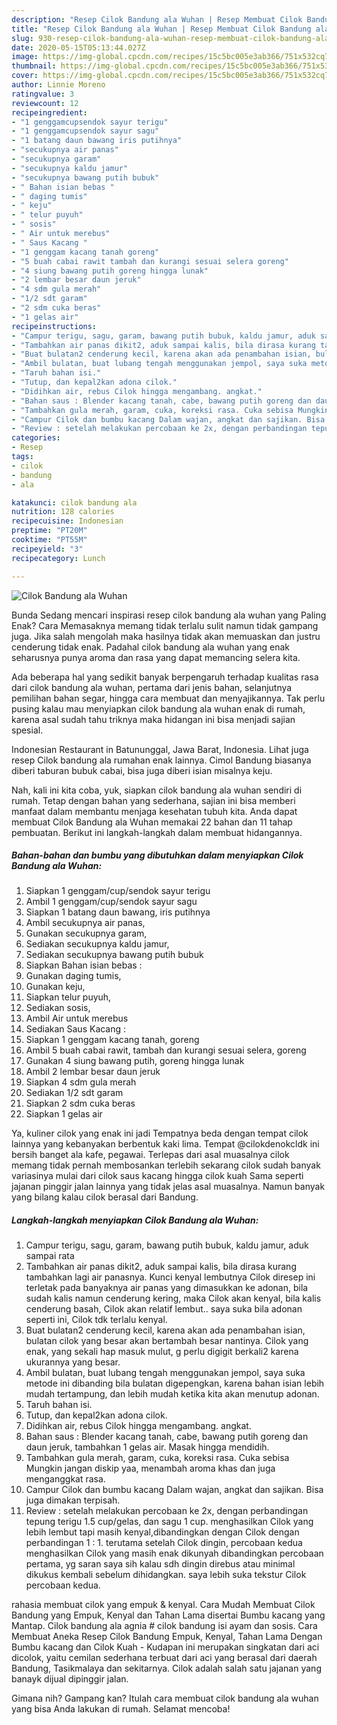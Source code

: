 ```yaml
---
description: "Resep Cilok Bandung ala Wuhan | Resep Membuat Cilok Bandung ala Wuhan Yang Enak Banget"
title: "Resep Cilok Bandung ala Wuhan | Resep Membuat Cilok Bandung ala Wuhan Yang Enak Banget"
slug: 930-resep-cilok-bandung-ala-wuhan-resep-membuat-cilok-bandung-ala-wuhan-yang-enak-banget
date: 2020-05-15T05:13:44.027Z
image: https://img-global.cpcdn.com/recipes/15c5bc005e3ab366/751x532cq70/cilok-bandung-ala-wuhan-foto-resep-utama.jpg
thumbnail: https://img-global.cpcdn.com/recipes/15c5bc005e3ab366/751x532cq70/cilok-bandung-ala-wuhan-foto-resep-utama.jpg
cover: https://img-global.cpcdn.com/recipes/15c5bc005e3ab366/751x532cq70/cilok-bandung-ala-wuhan-foto-resep-utama.jpg
author: Linnie Moreno
ratingvalue: 3
reviewcount: 12
recipeingredient:
- "1 genggamcupsendok sayur terigu"
- "1 genggamcupsendok sayur sagu"
- "1 batang daun bawang iris putihnya"
- "secukupnya air panas"
- "secukupnya garam"
- "secukupnya kaldu jamur"
- "secukupnya bawang putih bubuk"
- " Bahan isian bebas "
- " daging tumis"
- " keju"
- " telur puyuh"
- " sosis"
- " Air untuk merebus"
- " Saus Kacang "
- "1 genggam kacang tanah goreng"
- "5 buah cabai rawit tambah dan kurangi sesuai selera goreng"
- "4 siung bawang putih goreng hingga lunak"
- "2 lembar besar daun jeruk"
- "4 sdm gula merah"
- "1/2 sdt garam"
- "2 sdm cuka beras"
- "1 gelas air"
recipeinstructions:
- "Campur terigu, sagu, garam, bawang putih bubuk, kaldu jamur, aduk sampai rata"
- "Tambahkan air panas dikit2, aduk sampai kalis, bila dirasa kurang tambahkan lagi air panasnya. Kunci kenyal lembutnya Cilok diresep ini terletak pada banyaknya air panas yang dimasukkan ke adonan, bila sudah kalis namun cenderung kering, maka Cilok akan kenyal, bila kalis cenderung basah, Cilok akan relatif lembut.. saya suka bila adonan seperti ini, Cilok tdk terlalu kenyal."
- "Buat bulatan2 cenderung kecil, karena akan ada penambahan isian, bulatan cilok yang besar akan bertambah besar nantinya. Cilok yang enak, yang sekali hap masuk mulut, g perlu digigit berkali2 karena ukurannya yang besar."
- "Ambil bulatan, buat lubang tengah menggunakan jempol, saya suka metode ini dibanding bila bulatan digepengkan, karena bahan isian lebih mudah tertampung, dan lebih mudah ketika kita akan menutup adonan."
- "Taruh bahan isi."
- "Tutup, dan kepal2kan adona cilok."
- "Didihkan air, rebus Cilok hingga mengambang. angkat."
- "Bahan saus : Blender kacang tanah, cabe, bawang putih goreng dan daun jeruk, tambahkan 1 gelas air. Masak hingga mendidih."
- "Tambahkan gula merah, garam, cuka, koreksi rasa. Cuka sebisa Mungkin jangan diskip yaa, menambah aroma khas dan juga menganggkat rasa."
- "Campur Cilok dan bumbu kacang Dalam wajan, angkat dan sajikan. Bisa juga dimakan terpisah."
- "Review : setelah melakukan percobaan ke 2x, dengan perbandingan tepung terigu 1.5 cup/gelas, dan sagu 1 cup. menghasilkan Cilok yang lebih lembut tapi masih kenyal,dibandingkan dengan Cilok dengan perbandingan 1 : 1. terutama setelah Cilok dingin, percobaan kedua menghasilkan Cilok yang masih enak dikunyah dibandingkan percobaan pertama, yg saran saya sih kalau sdh dingin direbus atau minimal dikukus kembali sebelum dihidangkan. saya lebih suka tekstur Cilok percobaan kedua."
categories:
- Resep
tags:
- cilok
- bandung
- ala

katakunci: cilok bandung ala 
nutrition: 128 calories
recipecuisine: Indonesian
preptime: "PT20M"
cooktime: "PT55M"
recipeyield: "3"
recipecategory: Lunch

---
```



![Cilok Bandung ala Wuhan](https://img-global.cpcdn.com/recipes/15c5bc005e3ab366/751x532cq70/cilok-bandung-ala-wuhan-foto-resep-utama.jpg)

Bunda Sedang mencari inspirasi resep cilok bandung ala wuhan yang Paling Enak? Cara Memasaknya memang tidak terlalu sulit namun tidak gampang juga. Jika salah mengolah maka hasilnya tidak akan memuaskan dan justru cenderung tidak enak. Padahal cilok bandung ala wuhan yang enak seharusnya punya aroma dan rasa yang dapat memancing selera kita.

Ada beberapa hal yang sedikit banyak berpengaruh terhadap kualitas rasa dari cilok bandung ala wuhan, pertama dari jenis bahan, selanjutnya pemilihan bahan segar, hingga cara membuat dan menyajikannya. Tak perlu pusing kalau mau menyiapkan cilok bandung ala wuhan enak di rumah, karena asal sudah tahu triknya maka hidangan ini bisa menjadi sajian spesial.

Indonesian Restaurant in Batununggal, Jawa Barat, Indonesia. Lihat juga resep Cilok bandung ala rumahan enak lainnya. Cimol Bandung biasanya diberi taburan bubuk cabai, bisa juga diberi isian misalnya keju.


Nah, kali ini kita coba, yuk, siapkan cilok bandung ala wuhan sendiri di rumah. Tetap dengan bahan yang sederhana, sajian ini bisa memberi manfaat dalam membantu menjaga kesehatan tubuh kita. Anda dapat membuat Cilok Bandung ala Wuhan memakai 22 bahan dan 11 tahap pembuatan. Berikut ini langkah-langkah dalam membuat hidangannya.

<!--inarticleads1-->

##### Bahan-bahan dan bumbu yang dibutuhkan dalam menyiapkan Cilok Bandung ala Wuhan:

1. Siapkan 1 genggam/cup/sendok sayur terigu
1. Ambil 1 genggam/cup/sendok sayur sagu
1. Siapkan 1 batang daun bawang, iris putihnya
1. Ambil secukupnya air panas,
1. Gunakan secukupnya garam,
1. Sediakan secukupnya kaldu jamur,
1. Sediakan secukupnya bawang putih bubuk
1. Siapkan  Bahan isian bebas :
1. Gunakan  daging tumis,
1. Gunakan  keju,
1. Siapkan  telur puyuh,
1. Sediakan  sosis,
1. Ambil  Air untuk merebus
1. Sediakan  Saus Kacang :
1. Siapkan 1 genggam kacang tanah, goreng
1. Ambil 5 buah cabai rawit, tambah dan kurangi sesuai selera, goreng
1. Gunakan 4 siung bawang putih, goreng hingga lunak
1. Ambil 2 lembar besar daun jeruk
1. Siapkan 4 sdm gula merah
1. Sediakan 1/2 sdt garam
1. Siapkan 2 sdm cuka beras
1. Siapkan 1 gelas air


Ya, kuliner cilok yang enak ini jadi Tempatnya beda dengan tempat cilok lainnya yang kebanyakan berbentuk kaki lima. Tempat @cilokdenokcldk ini bersih banget ala kafe, pegawai. Terlepas dari asal muasalnya cilok memang tidak pernah membosankan terlebih sekarang cilok sudah banyak variasinya mulai dari cilok saus kacang hingga cilok kuah Sama seperti jajanan pinggir jalan lainnya yang tidak jelas asal muasalnya. Namun banyak yang bilang kalau cilok berasal dari Bandung. 

<!--inarticleads2-->

##### Langkah-langkah menyiapkan Cilok Bandung ala Wuhan:

1. Campur terigu, sagu, garam, bawang putih bubuk, kaldu jamur, aduk sampai rata
1. Tambahkan air panas dikit2, aduk sampai kalis, bila dirasa kurang tambahkan lagi air panasnya. Kunci kenyal lembutnya Cilok diresep ini terletak pada banyaknya air panas yang dimasukkan ke adonan, bila sudah kalis namun cenderung kering, maka Cilok akan kenyal, bila kalis cenderung basah, Cilok akan relatif lembut.. saya suka bila adonan seperti ini, Cilok tdk terlalu kenyal.
1. Buat bulatan2 cenderung kecil, karena akan ada penambahan isian, bulatan cilok yang besar akan bertambah besar nantinya. Cilok yang enak, yang sekali hap masuk mulut, g perlu digigit berkali2 karena ukurannya yang besar.
1. Ambil bulatan, buat lubang tengah menggunakan jempol, saya suka metode ini dibanding bila bulatan digepengkan, karena bahan isian lebih mudah tertampung, dan lebih mudah ketika kita akan menutup adonan.
1. Taruh bahan isi.
1. Tutup, dan kepal2kan adona cilok.
1. Didihkan air, rebus Cilok hingga mengambang. angkat.
1. Bahan saus : Blender kacang tanah, cabe, bawang putih goreng dan daun jeruk, tambahkan 1 gelas air. Masak hingga mendidih.
1. Tambahkan gula merah, garam, cuka, koreksi rasa. Cuka sebisa Mungkin jangan diskip yaa, menambah aroma khas dan juga menganggkat rasa.
1. Campur Cilok dan bumbu kacang Dalam wajan, angkat dan sajikan. Bisa juga dimakan terpisah.
1. Review : setelah melakukan percobaan ke 2x, dengan perbandingan tepung terigu 1.5 cup/gelas, dan sagu 1 cup. menghasilkan Cilok yang lebih lembut tapi masih kenyal,dibandingkan dengan Cilok dengan perbandingan 1 : 1. terutama setelah Cilok dingin, percobaan kedua menghasilkan Cilok yang masih enak dikunyah dibandingkan percobaan pertama, yg saran saya sih kalau sdh dingin direbus atau minimal dikukus kembali sebelum dihidangkan. saya lebih suka tekstur Cilok percobaan kedua.


rahasia membuat cilok yang empuk &amp; kenyal. Cara Mudah Membuat Cilok Bandung yang Empuk, Kenyal dan Tahan Lama disertai Bumbu kacang yang Mantap. Cilok bandung ala agnia # cilok bandung isi ayam dan sosis. Cara Membuat Aneka Resep Cilok Bandung Empuk, Kenyal, Tahan Lama Dengan Bumbu kacang dan Cilok Kuah - Kudapan ini merupakan singkatan dari aci dicolok, yaitu cemilan sederhana terbuat dari aci yang berasal dari daerah Bandung, Tasikmalaya dan sekitarnya. Cilok adalah salah satu jajanan yang banayk dijual dipinggir jalan. 

Gimana nih? Gampang kan? Itulah cara membuat cilok bandung ala wuhan yang bisa Anda lakukan di rumah. Selamat mencoba!
